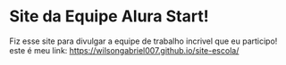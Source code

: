 # Site da Equipe Alura Start! 

Fiz esse site para divulgar a equipe de trabalho incrivel que eu participo! 
este é meu link: https://wilsongabriel007.github.io/site-escola/
